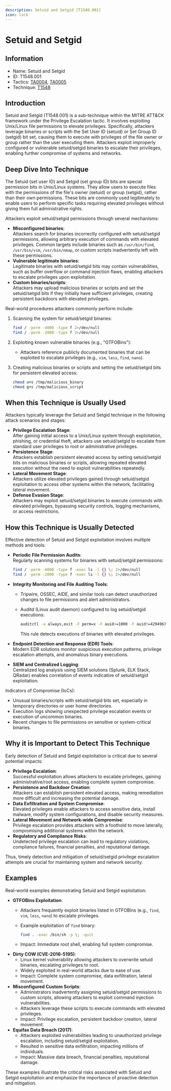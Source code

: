 ```yaml
---
description: Setuid and Setgid [T1548.001]
icon: lock
---
```


# Setuid and Setgid

## Information

* Name: Setuid and Setgid
* ID: T1548.001
* Tactics: [TA0004](../), [TA0005](../../ta0005/)
* Technique: [T1548](./)

## Introduction

Setuid and Setgid (T1548.001) is a sub-technique within the MITRE ATT\&CK framework under the Privilege Escalation tactic. It involves exploiting Unix/Linux file permissions to elevate privileges. Specifically, attackers leverage binaries or scripts with the Set User ID (setuid) or Set Group ID (setgid) bit set, causing them to execute with privileges of the file owner or group rather than the user executing them. Attackers exploit improperly configured or vulnerable setuid/setgid binaries to escalate their privileges, enabling further compromise of systems and networks.

## Deep Dive Into Technique

The Setuid (set user ID) and Setgid (set group ID) bits are special permission bits in Unix/Linux systems. They allow users to execute files with the permissions of the file's owner (setuid) or group (setgid), rather than their own permissions. These bits are commonly used legitimately to enable users to perform specific tasks requiring elevated privileges without giving them full administrative rights.

Attackers exploit setuid/setgid permissions through several mechanisms:

* **Misconfigured binaries**:\
  Attackers search for binaries incorrectly configured with setuid/setgid permissions, allowing arbitrary execution of commands with elevated privileges. Common targets include binaries such as `/usr/bin/find`, `/usr/bin/vim`, `/usr/bin/nmap`, or custom scripts inadvertently left with these permissions.
* **Vulnerable legitimate binaries**:\
  Legitimate binaries with setuid/setgid bits may contain vulnerabilities, such as buffer overflow or command injection flaws, enabling attackers to escalate privileges upon exploitation.
* **Custom binaries/scripts**:\
  Attackers may upload malicious binaries or scripts and set the setuid/setgid bits if they initially have sufficient privileges, creating persistent backdoors with elevated privileges.

Real-world procedures attackers commonly perform include:

1.  Scanning the system for setuid/setgid binaries:

    ```bash
    find / -perm -4000 -type f 2>/dev/null
    find / -perm -2000 -type f 2>/dev/null
    ```
2. Exploiting known vulnerable binaries (e.g., "GTFOBins"):
   * Attackers reference publicly documented binaries that can be exploited to escalate privileges (e.g., `vim`, `less`, `find`, `nano`).
3.  Creating malicious binaries or scripts and setting the setuid/setgid bits for persistent elevated access:

    ```bash
    chmod u+s /tmp/malicious_binary
    chmod g+s /tmp/malicious_script
    ```

## When this Technique is Usually Used

Attackers typically leverage the Setuid and Setgid technique in the following attack scenarios and stages:

* **Privilege Escalation Stage**:\
  After gaining initial access to a Unix/Linux system through exploitation, phishing, or credential theft, attackers use setuid/setgid to escalate from standard user privileges to root or administrative privileges.
* **Persistence Stage**:\
  Attackers establish persistent elevated access by setting setuid/setgid bits on malicious binaries or scripts, allowing repeated elevated execution without the need to exploit vulnerabilities repeatedly.
* **Lateral Movement Stage**:\
  Attackers utilize elevated privileges gained through setuid/setgid exploitation to access other systems within the network, facilitating lateral movement.
* **Defense Evasion Stage**:\
  Attackers may exploit setuid/setgid binaries to execute commands with elevated privileges, bypassing security controls, logging mechanisms, or access restrictions.

## How this Technique is Usually Detected

Effective detection of Setuid and Setgid exploitation involves multiple methods and tools:

*   **Periodic File Permission Audits**:\
    Regularly scanning systems for binaries with setuid/setgid permissions:

    ```bash
    find / -perm -4000 -type f -exec ls -l {} \; 2>/dev/null
    find / -perm -2000 -type f -exec ls -l {} \; 2>/dev/null
    ```
* **Integrity Monitoring and File Auditing Tools**:
  * Tripwire, OSSEC, AIDE, and similar tools can detect unauthorized changes to file permissions and alert administrators.
  *   Auditd (Linux audit daemon) configured to log setuid/setgid executions:

      ```bash
      auditctl -a always,exit -F perm=x -F auid>=1000 -F auid!=4294967295 -F euid=0 -k privileged-exec
      ```

      This rule detects executions of binaries with elevated privileges.
* **Endpoint Detection and Response (EDR) Tools**:\
  Modern EDR solutions monitor suspicious execution patterns, privilege escalation attempts, and anomalous binary executions.
* **SIEM and Centralized Logging**:\
  Centralized log analysis using SIEM solutions (Splunk, ELK Stack, QRadar) enables correlation of events indicative of setuid/setgid exploitation.

Indicators of Compromise (IoCs):

* Unusual binaries/scripts with setuid/setgid bits set, especially in temporary directories or user home directories.
* Execution logs showing unexpected privilege escalation events or execution of uncommon binaries.
* Recent changes to file permissions on sensitive or system-critical binaries.

## Why it is Important to Detect This Technique

Early detection of Setuid and Setgid exploitation is critical due to several potential impacts:

* **Privilege Escalation**:\
  Successful exploitation allows attackers to escalate privileges, gaining administrative/root access, enabling complete system compromise.
* **Persistence and Backdoor Creation**:\
  Attackers can establish persistent elevated access, making remediation more difficult and increasing the potential damage.
* **Data Exfiltration and System Compromise**:\
  Elevated privileges enable attackers to access sensitive data, install malware, modify system configurations, and disable security measures.
* **Lateral Movement and Network-wide Compromise**:\
  Privilege escalation provides attackers with a foothold to move laterally, compromising additional systems within the network.
* **Regulatory and Compliance Risks**:\
  Undetected privilege escalation can lead to regulatory violations, compliance failures, financial penalties, and reputational damage.

Thus, timely detection and mitigation of setuid/setgid privilege escalation attempts are crucial for maintaining system and network security.

## Examples

Real-world examples demonstrating Setuid and Setgid exploitation:

* **GTFOBins Exploitation**:
  * Attackers frequently exploit binaries listed in GTFOBins (e.g., `find`, `vim`, `less`, `nano`) to escalate privileges.
  *   Example exploitation of `find` binary:

      ```bash
      find . -exec /bin/sh -p \; -quit
      ```
  * Impact: Immediate root shell, enabling full system compromise.
* **Dirty COW (CVE-2016-5195)**:
  * Linux kernel vulnerability allowing attackers to overwrite setuid binaries, escalating privileges to root.
  * Widely exploited in real-world attacks due to ease of use.
  * Impact: Complete system compromise, data exfiltration, lateral movement.
* **Misconfigured Custom Scripts**:
  * Administrators inadvertently assigning setuid/setgid permissions to custom scripts, allowing attackers to exploit command injection vulnerabilities.
  * Attackers leverage these scripts to execute commands with elevated privileges.
  * Impact: Privilege escalation, persistent backdoor creation, lateral movement.
* **Equifax Data Breach (2017)**:
  * Attackers exploited vulnerabilities leading to unauthorized privilege escalation, including setuid/setgid exploitation.
  * Resulted in sensitive data exfiltration, impacting millions of individuals.
  * Impact: Massive data breach, financial penalties, reputational damage.

These examples illustrate the critical risks associated with Setuid and Setgid exploitation and emphasize the importance of proactive detection and mitigation.
